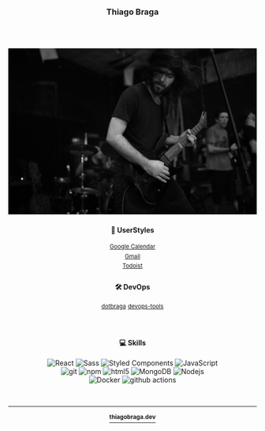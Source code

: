 <h3 align="center">Thiago Braga</h3>

<br/>
<br/>

<p align="center">
  <img src="./assets/images/photo.jpg" width="512" />
</p>

<h4 align="center">🎨 UserStyles</h4>

<p align="center">
  <sup><a href="https://raw.githubusercontent.com/thiagobraga/google-calendar-userstyles/master/theme.user.css" target="_blank" rel="noreferrer noopener">Google Calendar</a></sup><br/>
  <sup><a href="https://raw.githubusercontent.com/thiagobraga/gmail-userstyles/master/theme.user.css" target="_blank" rel="noreferrer noopener">Gmail</a></sup><br/>
  <sup><a href="https://raw.githubusercontent.com/thiagobraga/todoist-userstyles/master/theme.user.css" target="_blank" rel="noreferrer noopener">Todoist</a></sup>
</p>

<h4 align="center">🛠️ DevOps</h4>

<p align="center">
  <sup><a href="https://github.com/thiagobraga/dotbraga" target="_blank" rel="noreferrer noopener nofollow">dotbraga</a></sup>  
  <sup><a href="https://github.com/thiagobraga/devops" target="_blank" rel="noreferrer noopener nofollow">devops-tools</a></sup>
</p>

<br/>

<h4 align="center">💻 Skills</h4>

<p align="center">
  <img alt="React" src="https://img.shields.io/badge/-React-45b8d8?style=flat-square&logo=react&logoColor=white" height="18" />
  <img alt="Sass" src="https://img.shields.io/badge/-Sass-CC6699?style=flat-square&logo=sass&logoColor=white" height="18" />
  <img alt="Styled Components" src="https://img.shields.io/badge/-Styled_Components-db7092?style=flat-square&logo=styled-components&logoColor=white" height="18" />
  <img alt="JavaScript" src="https://img.shields.io/badge/-JavaScript-f0db4f?style=flat-square&logo=javascript&logoColor=white" height="18" />
  
  <br/>
  
  <img alt="git" src="https://img.shields.io/badge/-Git-F05032?style=flat-square&logo=git&logoColor=white" height="18" />
  <img alt="npm" src="https://img.shields.io/badge/-NPM-CB3837?style=flat-square&logo=npm&logoColor=white" height="18" />
  <img alt="html5" src="https://img.shields.io/badge/-HTML5-E34F26?style=flat-square&logo=html5&logoColor=white" height="18" />
  <img alt="MongoDB" src="https://img.shields.io/badge/-MongoDB-13aa52?style=flat-square&logo=mongodb&logoColor=white" height="18" />
  <img alt="Nodejs" src="https://img.shields.io/badge/-Nodejs-43853d?style=flat-square&logo=Node.js&logoColor=white" height="18" />
  <br/>
  <img alt="Docker" src="https://img.shields.io/badge/-Docker-46a2f1?style=flat-square&logo=docker&logoColor=white" height="18" />
  <img alt="github actions" src="https://img.shields.io/badge/-Github_Actions-2088FF?style=flat-square&logo=github-actions&logoColor=white" height="18" />
</p>
</div>

<br/>

------------

<p align="center">
  <a href="https://thiagobraga.dev" target="_blank" rel="noreferer noopener"><sup><b>thiagobraga.dev</b></sup></a>
</p>
